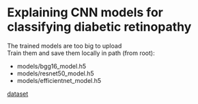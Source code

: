 # Explaining CNN models for classifying diabetic retinopathy
The trained models are too big to upload \
Train them and save them locally in path (from root):
- models/bgg16_model.h5
- models/resnet50_model.h5
- models/efficientnet_model.h5

[dataset](https://www.kaggle.com/datasets/sovitrath/diabetic-retinopathy-224x224-gaussian-filtered)
